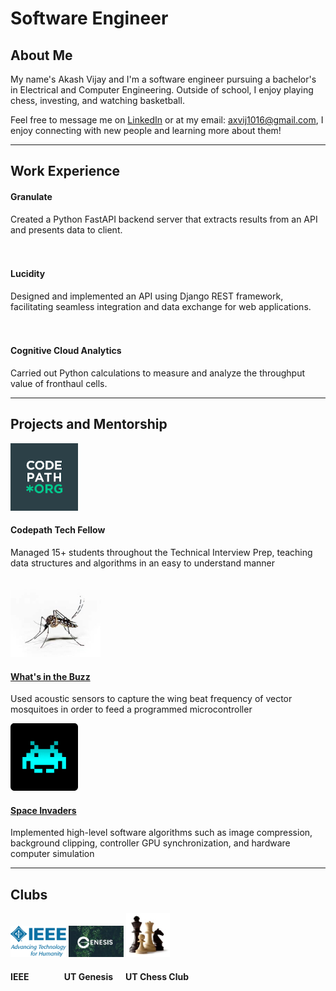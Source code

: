 # Software Engineer

## About Me
My name's Akash Vijay and I'm a software engineer pursuing a bachelor's in Electrical and Computer Engineering. Outside of school, I enjoy playing chess, investing, and watching basketball.

Feel free to message me on [LinkedIn](https://www.linkedin.com/in/akashxvijay/) or at my email: axvij1016@gmail.com, I enjoy connecting with new people and learning more about them!

---

## Work Experience
<!--- ![Granulate](/assets/Granulate.png) --->
#### Granulate
Created a Python FastAPI backend server that extracts results from an API and presents data to client.
<br>
<br>
<br>
#### Lucidity
Designed and implemented an API using Django REST framework, facilitating seamless integration and data exchange for
web applications.
<br>
<br>
<br>

#### Cognitive Cloud Analytics
Carried out Python calculations to measure and analyze the throughput value of fronthaul cells.

---
## Projects and Mentorship
![Codepath](/assets/c.png)
#### Codepath Tech Fellow
Managed 15+ students throughout the Technical Interview Prep, teaching data structures and algorithms in an easy to
understand manner
<br>
<br>
<br>
![a](/assets/m.jpg)
#### [What's in the Buzz](https://github.com/AkashVijay/Whats-in-the-Buzz-)
Used acoustic sensors to capture the wing beat frequency of vector mosquitoes in order to feed a programmed
microcontroller




![Space_Invaders](/assets/s.png)
#### [Space Invaders](https://github.com/AkashVijay/EE-319K-Space-Invaders/tree/main)
Implemented high-level software algorithms such as image compression, background clipping, controller GPU
synchronization, and hardware computer simulation

---
## Clubs

![IEEE](/assets/i.png) ![UT_Genesis](/assets/g.jpg) ![Chess](/assets/ch.jpg)

#### IEEE  &nbsp;&nbsp;&nbsp;&nbsp;&nbsp;&nbsp;&nbsp;&nbsp;&nbsp;&nbsp;&nbsp;&nbsp;&nbsp;&nbsp;&nbsp;   UT Genesis   &nbsp;&nbsp;&nbsp;&nbsp;    UT Chess Club





